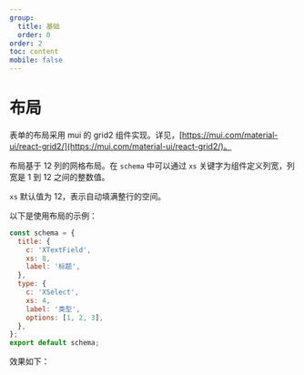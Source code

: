 ```yaml
---
group:
  title: 基础
  order: 0
order: 2
toc: content
mobile: false
---
```



# 布局

表单的布局采用 mui 的 grid2 组件实现。详见，[https://mui.com/material-ui/react-grid2/](https://mui.com/material-ui/react-grid2/)。

布局基于 12 列的网格布局。在 `schema` 中可以通过 `xs` 关键字为组件定义列宽，列宽是 1 到 12 之间的整数值。

`xs` 默认值为 12，表示自动填满整行的空间。

以下是使用布局的示例：

``` js {4,9}
const schema = {
  title: {
    c: 'XTextField',
    xs: 8,
    label: '标题',
  },
  type: {
    c: 'XSelect',
    xs: 4,
    label: '类型',
    options: [1, 2, 3],
  },
};
export default schema;
```

效果如下：

<code src="./examples/layout" compact background="#fff"></code>
